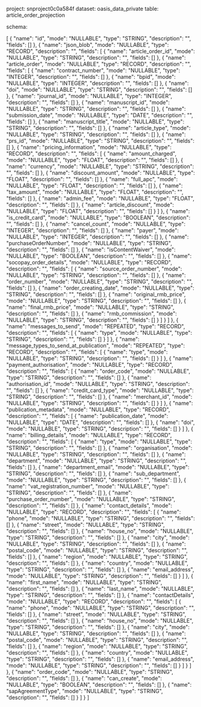project: snproject0c0a584f
dataset: oasis_data_private
table: article_order_projection

schema:

[
  {
    "name": "id",
    "mode": "NULLABLE",
    "type": "STRING",
    "description": "",
    "fields": []
  },
  {
    "name": "json_blob",
    "mode": "NULLABLE",
    "type": "RECORD",
    "description": "",
    "fields": [
      {
        "name": "article_order_id",
        "mode": "NULLABLE",
        "type": "STRING",
        "description": "",
        "fields": []
      },
      {
        "name": "article_order",
        "mode": "NULLABLE",
        "type": "RECORD",
        "description": "",
        "fields": [
          {
            "name": "contract_number",
            "mode": "NULLABLE",
            "type": "INTEGER",
            "description": "",
            "fields": []
          },
          {
            "name": "bpid",
            "mode": "NULLABLE",
            "type": "INTEGER",
            "description": "",
            "fields": []
          },
          {
            "name": "doi",
            "mode": "NULLABLE",
            "type": "STRING",
            "description": "",
            "fields": []
          },
          {
            "name": "journal_id",
            "mode": "NULLABLE",
            "type": "INTEGER",
            "description": "",
            "fields": []
          },
          {
            "name": "manuscript_id",
            "mode": "NULLABLE",
            "type": "STRING",
            "description": "",
            "fields": []
          },
          {
            "name": "submission_date",
            "mode": "NULLABLE",
            "type": "DATE",
            "description": "",
            "fields": []
          },
          {
            "name": "manuscript_title",
            "mode": "NULLABLE",
            "type": "STRING",
            "description": "",
            "fields": []
          },
          {
            "name": "article_type",
            "mode": "NULLABLE",
            "type": "STRING",
            "description": "",
            "fields": []
          },
          {
            "name": "prs_id",
            "mode": "NULLABLE",
            "type": "STRING",
            "description": "",
            "fields": []
          },
          {
            "name": "pricing_information",
            "mode": "NULLABLE",
            "type": "RECORD",
            "description": "",
            "fields": [
              {
                "name": "amount_charged",
                "mode": "NULLABLE",
                "type": "FLOAT",
                "description": "",
                "fields": []
              },
              {
                "name": "currency",
                "mode": "NULLABLE",
                "type": "STRING",
                "description": "",
                "fields": []
              },
              {
                "name": "discount_amount",
                "mode": "NULLABLE",
                "type": "FLOAT",
                "description": "",
                "fields": []
              },
              {
                "name": "full_apc",
                "mode": "NULLABLE",
                "type": "FLOAT",
                "description": "",
                "fields": []
              },
              {
                "name": "tax_amount",
                "mode": "NULLABLE",
                "type": "FLOAT",
                "description": "",
                "fields": []
              },
              {
                "name": "admin_fee",
                "mode": "NULLABLE",
                "type": "FLOAT",
                "description": "",
                "fields": []
              },
              {
                "name": "article_discount",
                "mode": "NULLABLE",
                "type": "FLOAT",
                "description": "",
                "fields": []
              }
            ]
          },
          {
            "name": "is_credit_card",
            "mode": "NULLABLE",
            "type": "BOOLEAN",
            "description": "",
            "fields": []
          },
          {
            "name": "cancel_count",
            "mode": "NULLABLE",
            "type": "INTEGER",
            "description": "",
            "fields": []
          },
          {
            "name": "payer",
            "mode": "NULLABLE",
            "type": "INTEGER",
            "description": "",
            "fields": []
          },
          {
            "name": "purchaseOrderNumber",
            "mode": "NULLABLE",
            "type": "STRING",
            "description": "",
            "fields": []
          },
          {
            "name": "isContentWaiver",
            "mode": "NULLABLE",
            "type": "BOOLEAN",
            "description": "",
            "fields": []
          },
          {
            "name": "socopay_order_details",
            "mode": "NULLABLE",
            "type": "RECORD",
            "description": "",
            "fields": [
              {
                "name": "source_order_number",
                "mode": "NULLABLE",
                "type": "STRING",
                "description": "",
                "fields": []
              },
              {
                "name": "order_number",
                "mode": "NULLABLE",
                "type": "STRING",
                "description": "",
                "fields": []
              },
              {
                "name": "order_creating_date",
                "mode": "NULLABLE",
                "type": "STRING",
                "description": "",
                "fields": []
              },
              {
                "name": "original_rmb_price",
                "mode": "NULLABLE",
                "type": "STRING",
                "description": "",
                "fields": []
              },
              {
                "name": "final_rmb_price",
                "mode": "NULLABLE",
                "type": "STRING",
                "description": "",
                "fields": []
              },
              {
                "name": "rmb_commission",
                "mode": "NULLABLE",
                "type": "STRING",
                "description": "",
                "fields": []
              }
            ]
          }
        ]
      },
      {
        "name": "messages_to_send",
        "mode": "REPEATED",
        "type": "RECORD",
        "description": "",
        "fields": [
          {
            "name": "type",
            "mode": "NULLABLE",
            "type": "STRING",
            "description": "",
            "fields": []
          }
        ]
      },
      {
        "name": "message_types_to_send_at_publication",
        "mode": "REPEATED",
        "type": "RECORD",
        "description": "",
        "fields": [
          {
            "name": "type",
            "mode": "NULLABLE",
            "type": "STRING",
            "description": "",
            "fields": []
          }
        ]
      },
      {
        "name": "payment_authorisation",
        "mode": "NULLABLE",
        "type": "RECORD",
        "description": "",
        "fields": [
          {
            "name": "order_code",
            "mode": "NULLABLE",
            "type": "STRING",
            "description": "",
            "fields": []
          },
          {
            "name": "authorisation_id",
            "mode": "NULLABLE",
            "type": "STRING",
            "description": "",
            "fields": []
          },
          {
            "name": "credit_card_type",
            "mode": "NULLABLE",
            "type": "STRING",
            "description": "",
            "fields": []
          },
          {
            "name": "merchant_id",
            "mode": "NULLABLE",
            "type": "STRING",
            "description": "",
            "fields": []
          }
        ]
      },
      {
        "name": "publication_metadata",
        "mode": "NULLABLE",
        "type": "RECORD",
        "description": "",
        "fields": [
          {
            "name": "publication_date",
            "mode": "NULLABLE",
            "type": "DATE",
            "description": "",
            "fields": []
          },
          {
            "name": "doi",
            "mode": "NULLABLE",
            "type": "STRING",
            "description": "",
            "fields": []
          }
        ]
      },
      {
        "name": "billing_details",
        "mode": "NULLABLE",
        "type": "RECORD",
        "description": "",
        "fields": [
          {
            "name": "type",
            "mode": "NULLABLE",
            "type": "STRING",
            "description": "",
            "fields": []
          },
          {
            "name": "organisation",
            "mode": "NULLABLE",
            "type": "STRING",
            "description": "",
            "fields": []
          },
          {
            "name": "department",
            "mode": "NULLABLE",
            "type": "STRING",
            "description": "",
            "fields": []
          },
          {
            "name": "department_email",
            "mode": "NULLABLE",
            "type": "STRING",
            "description": "",
            "fields": []
          },
          {
            "name": "sub_department",
            "mode": "NULLABLE",
            "type": "STRING",
            "description": "",
            "fields": []
          },
          {
            "name": "vat_registration_number",
            "mode": "NULLABLE",
            "type": "STRING",
            "description": "",
            "fields": []
          },
          {
            "name": "purchase_order_number",
            "mode": "NULLABLE",
            "type": "STRING",
            "description": "",
            "fields": []
          },
          {
            "name": "contact_details",
            "mode": "NULLABLE",
            "type": "RECORD",
            "description": "",
            "fields": [
              {
                "name": "phone",
                "mode": "NULLABLE",
                "type": "STRING",
                "description": "",
                "fields": []
              },
              {
                "name": "street",
                "mode": "NULLABLE",
                "type": "STRING",
                "description": "",
                "fields": []
              },
              {
                "name": "house_no",
                "mode": "NULLABLE",
                "type": "STRING",
                "description": "",
                "fields": []
              },
              {
                "name": "city",
                "mode": "NULLABLE",
                "type": "STRING",
                "description": "",
                "fields": []
              },
              {
                "name": "postal_code",
                "mode": "NULLABLE",
                "type": "STRING",
                "description": "",
                "fields": []
              },
              {
                "name": "region",
                "mode": "NULLABLE",
                "type": "STRING",
                "description": "",
                "fields": []
              },
              {
                "name": "country",
                "mode": "NULLABLE",
                "type": "STRING",
                "description": "",
                "fields": []
              },
              {
                "name": "email_address",
                "mode": "NULLABLE",
                "type": "STRING",
                "description": "",
                "fields": []
              }
            ]
          },
          {
            "name": "first_name",
            "mode": "NULLABLE",
            "type": "STRING",
            "description": "",
            "fields": []
          },
          {
            "name": "last_name",
            "mode": "NULLABLE",
            "type": "STRING",
            "description": "",
            "fields": []
          },
          {
            "name": "contactDetails",
            "mode": "NULLABLE",
            "type": "RECORD",
            "description": "",
            "fields": [
              {
                "name": "phone",
                "mode": "NULLABLE",
                "type": "STRING",
                "description": "",
                "fields": []
              },
              {
                "name": "street",
                "mode": "NULLABLE",
                "type": "STRING",
                "description": "",
                "fields": []
              },
              {
                "name": "house_no",
                "mode": "NULLABLE",
                "type": "STRING",
                "description": "",
                "fields": []
              },
              {
                "name": "city",
                "mode": "NULLABLE",
                "type": "STRING",
                "description": "",
                "fields": []
              },
              {
                "name": "postal_code",
                "mode": "NULLABLE",
                "type": "STRING",
                "description": "",
                "fields": []
              },
              {
                "name": "region",
                "mode": "NULLABLE",
                "type": "STRING",
                "description": "",
                "fields": []
              },
              {
                "name": "country",
                "mode": "NULLABLE",
                "type": "STRING",
                "description": "",
                "fields": []
              },
              {
                "name": "email_address",
                "mode": "NULLABLE",
                "type": "STRING",
                "description": "",
                "fields": []
              }
            ]
          }
        ]
      },
      {
        "name": "order_code",
        "mode": "NULLABLE",
        "type": "STRING",
        "description": "",
        "fields": []
      },
      {
        "name": "can_create",
        "mode": "NULLABLE",
        "type": "BOOLEAN",
        "description": "",
        "fields": []
      },
      {
        "name": "sapAgreementType",
        "mode": "NULLABLE",
        "type": "STRING",
        "description": "",
        "fields": []
      }
    ]
  }
]






